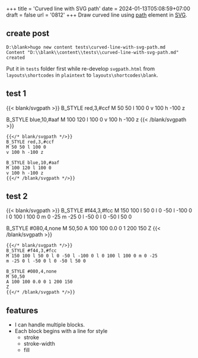 +++
title = 'Curved line with SVG path'
date = 2024-01-13T05:08:59+07:00
draft = false
url = '0812'
+++
Draw curved line using [path](https://developer.mozilla.org/en-US/docs/Web/SVG/Tutorial/Paths) element in [SVG](https://developer.mozilla.org/en-US/docs/Web/SVG).
<!--more-->


## create post
```
D:\blank>hugo new content tests\curved-line-with-svg-path.md
Content "D:\\blank\\content\\tests\\curved-line-with-svg-path.md" created
```

Put it in `tests` folder first while re-develop `svgpath.html` from `layouts\shortcodes` in `plaintext` to `layouts\shortcodes\blank`.


## test 1
{{< blank/svgpath >}}
B_STYLE red,3,#ccf
M 50 50 l 100 0
v 100 h -100 z

B_STYLE blue,10,#aaf
M 100 120 l 100 0
v 100 h -100 z
{{< /blank/svgpath >}}

```
{{</* blank/svgpath */>}}
B_STYLE red,3,#ccf
M 50 50 l 100 0
v 100 h -100 z

B_STYLE blue,10,#aaf
M 100 120 l 100 0
v 100 h -100 z
{{</* /blank/svgpath */>}}
```


## test 2
{{< blank/svgpath >}}
B_STYLE #f44,3,#fcc
M 150 100 l 50 0 l 0 -50 l -100 0 l 0 100 l 100 0 m 0 -25
m -25 0 l -50 0 l 0 -50 l 50 0

B_STYLE #080,4,none
M 50,50
A 100 100 0.0 0 1 200 150
Z
{{< /blank/svgpath >}}

```
{{</* blank/svgpath */>}}
B_STYLE #f44,3,#fcc
M 150 100 l 50 0 l 0 -50 l -100 0 l 0 100 l 100 0 m 0 -25
m -25 0 l -50 0 l 0 -50 l 50 0

B_STYLE #080,4,none
M 50,50
A 100 100 0.0 0 1 200 150
Z
{{</* /blank/svgpath */>}}
```


## features
+ I can handle multiple blocks.
+ Each block begins with a line for style
  - stroke
  - stroke-width
  - fill
